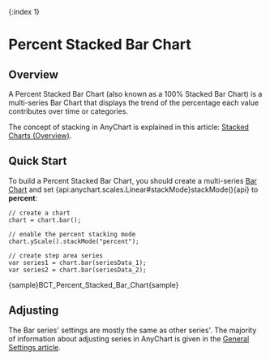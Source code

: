 {:index 1}
# Percent Stacked Bar Chart

## Overview

A Percent Stacked Bar Chart (also known as a 100% Stacked Bar Chart) is a multi-series Bar Chart that displays the trend of the percentage each value contributes over time or categories.

The concept of stacking in AnyChart is explained in this article: [Stacked Charts (Overview)](../Overview).

## Quick Start

To build a Percent Stacked Bar Chart, you should create a multi-series [Bar Chart](../../Bar_Chart) and set {api:anychart.scales.Linear#stackMode}stackMode(){api} to **percent**:

```
// create a chart
chart = chart.bar();

// enable the percent stacking mode
chart.yScale().stackMode("percent");

// create step area series
var series1 = chart.bar(seriesData_1);
var series2 = chart.bar(seriesData_2);
```

{sample}BCT\_Percent\_Stacked\_Bar\_Chart{sample}

## Adjusting

The Bar series' settings are mostly the same as other series'. The majority of information about adjusting series in AnyChart is given in the [General Settings article](../../General_Settings).